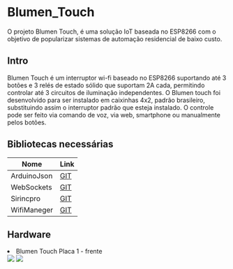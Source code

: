 # Blumen_Touch
O projeto Blumen Touch, é uma solução IoT baseada no ESP8266 com o objetivo de popularizar sistemas de automação residencial de baixo custo.
<h2><b>Intro</b></h2>
Blumen Touch é um interruptor wi-fi baseado no ESP8266 suportando até 3 botões e 3 relés de estado sólido que suportam 2A cada, 
permitindo controlar até 3 circuitos de iluminação independentes. O Blumen touch foi desenvolvido para ser instalado em caixinhas
4x2, padrão brasileiro, substituindo assim o interruptor padrão que esteja instalado. O controle pode ser feito via comando de voz, via web, smartphone ou manualmente pelos botões.

<h2><b>Bibliotecas necessárias</b></h2>

|  <b>Nome</b> |  <b>Link</b> |
|---|---|
| ArduinoJson  |<a href="https://github.com/bblanchon/ArduinoJson/">GIT</a>  |     
|  WebSockets | <a href="https://github.com/Links2004/arduinoWebSockets/">GIT</a>  |  
| Sirincpro  |  <a href="https://github.com/sinricpro/esp8266-esp32-sdk/">GIT</a> |   
| WifiManeger  |<a href=" https://github.com/tzapu/WiFiManager/">GIT</a> |   

<h2><b>Hardware</b></h2>
<u1>
  <li> Blumen Touch Placa 1 - frente </li>
  <img src="https://user-images.githubusercontent.com/76061000/113021607-25ab4e80-915a-11eb-890f-b1f3b3d3c859.jpg">

  <u1>
    <img src="https://user-images.githubusercontent.com/76061000/113021607-25ab4e80-915a-11eb-890f-b1f3b3d3c859.jpg">



